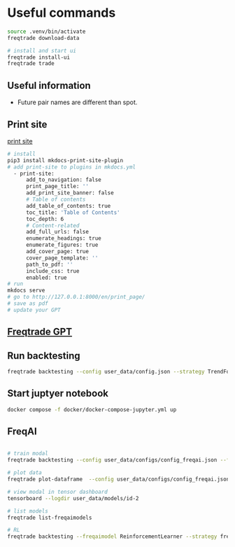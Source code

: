 # Useful commands

```sh
source .venv/bin/activate
freqtrade download-data

# install and start ui
freqtrade install-ui
freqtrade trade
```

## Useful information

- Future pair names are different than spot.

## Print site

[print site](https://timvink.github.io/mkdocs-print-site-plugin/print_page.html)

```sh
# install
pip3 install mkdocs-print-site-plugin
# add print-site to plugins in mkdocs.yml
  - print-site:
      add_to_navigation: false
      print_page_title: ''
      add_print_site_banner: false
      # Table of contents
      add_table_of_contents: true
      toc_title: 'Table of Contents'
      toc_depth: 6
      # Content-related
      add_full_urls: false
      enumerate_headings: true
      enumerate_figures: true
      add_cover_page: true
      cover_page_template: ''
      path_to_pdf: ''
      include_css: true
      enabled: true
# run
mkdocs serve
# go to http://127.0.0.1:8000/en/print_page/
# save as pdf
# update your GPT
```

## [Freqtrade GPT](https://chatgpt.com/g/g-JfyoeJta0-freqtrade-advisor)

## Run backtesting

```sh
freqtrade backtesting --config user_data/config.json --strategy TrendFollowingStrategy
```

## Start juptyer notebook

```sh
docker compose -f docker/docker-compose-jupyter.yml up
```

## FreqAI

```sh

# train modal
freqtrade backtesting --config user_data/configs/config_freqai.json --freqaimodel XGBoostRegressor --strategy FreqaiExampleStrategy --timerange 20240601-20240701

# plot data
freqtrade plot-dataframe  --config user_data/configs/config_freqai.json --freqaimodel XGBoostRegressor --strategy FreqaiExampleStrategy --timerange 20240615-20240701

# view modal in tensor dashboard
tensorboard --logdir user_data/models/id-2

# list models
freqtrade list-freqaimodels

# RL 
freqtrade backtesting --freqaimodel ReinforcementLearner --strategy freqai_rl_test_strat  --config user_data/configs/config_freqai_rl.json --timerange 20240601-20240701
```
